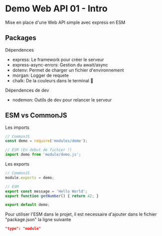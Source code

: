 # Demo Web API 01 - Intro
Mise en place d'une Web API simple avec express en ESM

## Packages
Dépendences
- express: Le framework pour créer le serveur
- express-async-errors: Gestion du await/async
- dotenv: Permet de charger un fichier d'environnement
- morgan: Logger de requete
- chalk: De la couleurs dans le terminal 💖

Dépendences de dev
- nodemon: Outils de dev pour relancer le serveur

## ESM vs CommonJS
Les imports
```js
// CommonJS
const demo = require('modules/demo');

// ESM (En debut de fichier !)
import demo from 'module/demo.js';
```

Les exports 
```js
// CommonJS
module.exports = demo;

// ESM
export const message = 'Hello World';
export function getNumber() { return 42; }

export default demo;
```

Pour utiliser l'ESM dans le projet, il est necessaire d'ajouter dans le fichier "package.json" la ligne suivante
```json
"type": "module"
```